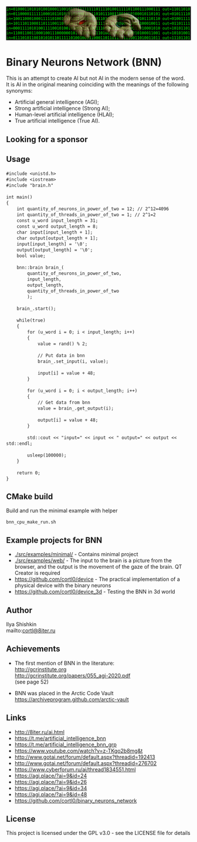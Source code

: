 ![](img.png)
# Binary Neurons Network (BNN)
This is an attempt to create AI but not AI in the modern sense of the word.  
It is AI in the original meaning coinciding with the meanings of the following synonyms:  
- Artificial general intelligence (AGI);  
- Strong artificial intelligence (Strong AI);  
- Human-level artificial intelligence (HLAI);  
- True artificial intelligence (True AI).

## Looking for a sponsor

## Usage
```
#include <unistd.h>
#include <iostream>
#include "brain.h"

int main()
{
	int quantity_of_neurons_in_power_of_two = 12; // 2^12=4096
	int quantity_of_threads_in_power_of_two = 1; // 2^1=2
    const u_word input_length = 31;
    const u_word output_length = 8;
    char input[input_length + 1];
    char output[output_length + 1];
    input[input_length] = '\0';
    output[output_length] = '\0';
    bool value;

    bnn::brain brain_(
        quantity_of_neurons_in_power_of_two,
        input_length,
        output_length,
        quantity_of_threads_in_power_of_two
        );

    brain_.start();

    while(true)
    {
        for (u_word i = 0; i < input_length; i++)
        {
            value = rand() % 2;

            // Put data in bnn
            brain_.set_input(i, value);

            input[i] = value + 48;
        }

        for (u_word i = 0; i < output_length; i++)
        {
            // Get data from bnn
            value = brain_.get_output(i);

            output[i] = value + 48;
        }

        std::cout << "input=" << input << " output=" << output << std::endl;

        usleep(100000);
    }

    return 0;
}
```

## CMake build

Build and run the minimal example with helper
```
bnn_cpu_make_run.sh
```

## Example projects for BNN
- [./src/examples/minimal/](../master/src/examples/minimal/) - Contains minimal project  
- [./src/examples/web/](../master/src/examples/web/) - The input to the brain is a picture from the browser, and the output is the movement of the gaze of the brain. QT Creator is required  
- https://github.com/cortl0/device - The practical implementation of a physical device with the binary neurons  
- https://github.com/cortl0/device_3d - Testing the BNN in 3d world

## Author
Ilya Shishkin  
mailto:cortl@8iter.ru

## Achievements
- The first mention of BNN in the literature:  
http://gcrinstitute.org  
http://gcrinstitute.org/papers/055_agi-2020.pdf  
(see page 52)

- BNN was placed in the Arctic Code Vault  
https://archiveprogram.github.com/arctic-vault

## Links
- http://8iter.ru/ai.html
- https://t.me/artificial_intelligence_bnn
- https://t.me/artificial_intelligence_bnn_grp
- https://www.youtube.com/watch?v=z-TKgo2b8mg&t
- http://www.gotai.net/forum/default.aspx?threadid=192413
- http://www.gotai.net/forum/default.aspx?threadid=276702
- https://www.cyberforum.ru/ai/thread1834551.html
- https://agi.place/?ai=9&id=24
- https://agi.place/?ai=9&id=26
- https://agi.place/?ai=9&id=34
- https://agi.place/?ai=9&id=48
- https://github.com/cortl0/binary_neurons_network

## License
This project is licensed under the GPL v3.0 - see the LICENSE file for details
